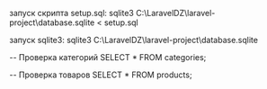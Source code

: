 запуск скрипта setup.sql:
sqlite3 C:\LaravelDZ\laravel-project\database.sqlite < setup.sql

запуск sqlite3:
sqlite3 C:\LaravelDZ\laravel-project\database.sqlite

-- Проверка категорий
SELECT * FROM categories;

-- Проверка товаров
SELECT * FROM products;
